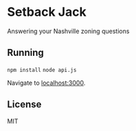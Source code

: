 # Setback Jack
Answering your Nashville zoning questions


## Running
`npm install`
`node api.js`

Navigate to [localhost:3000](localhost:3000).

## License
MIT
